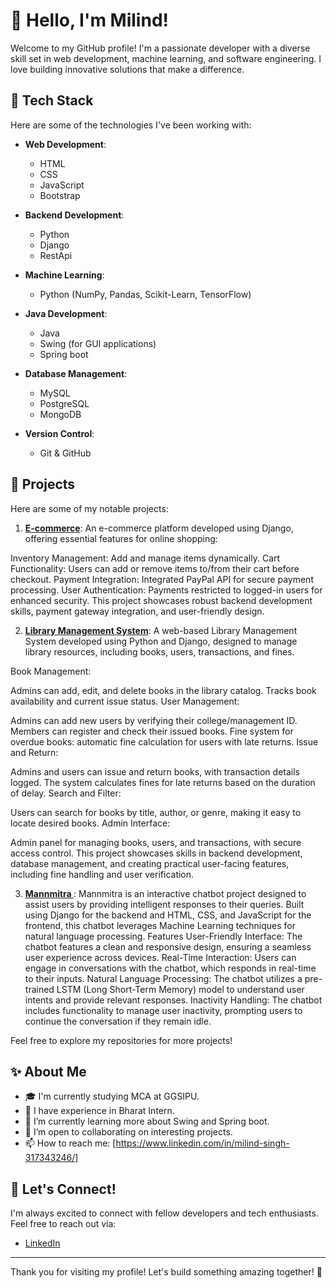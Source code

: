 # 👋 Hello, I'm Milind!

Welcome to my GitHub profile! I'm a passionate developer with a diverse skill set in web development, machine learning, and software engineering. I love building innovative solutions that make a difference.

## 🚀 Tech Stack

Here are some of the technologies I've been working with:

- **Web Development**:
  - HTML
  - CSS
  - JavaScript
  - Bootstrap

- **Backend Development**:
  - Python
  - Django
  - RestApi

- **Machine Learning**:
  - Python (NumPy, Pandas, Scikit-Learn, TensorFlow)

- **Java Development**:
  - Java
  - Swing (for GUI applications)
  - Spring boot

- **Database Management**:
  - MySQL
  - PostgreSQL
  - MongoDB

- **Version Control**:
  - Git & GitHub

## 🌟 Projects

Here are some of my notable projects:

1. **[E-commerce](https://github.com/bit-milind42/E-commerce)**:
An e-commerce platform developed using Django, offering essential features for online shopping:

Inventory Management: Add and manage items dynamically.
Cart Functionality: Users can add or remove items to/from their cart before checkout.
Payment Integration: Integrated PayPal API for secure payment processing.
User Authentication: Payments restricted to logged-in users for enhanced security.
This project showcases robust backend development skills, payment gateway integration, and user-friendly design.


2. **[Library Management System](https://github.com/bit-milind42/library_management)**: 
A web-based Library Management System developed using Python and Django, designed to manage library resources, including books, users, transactions, and fines.

Book Management:

Admins can add, edit, and delete books in the library catalog.
Tracks book availability and current issue status.
User Management:

Admins can add new users by verifying their college/management ID.
Members can register and check their issued books.
Fine system for overdue books: automatic fine calculation for users with late returns.
Issue and Return:

Admins and users can issue and return books, with transaction details logged.
The system calculates fines for late returns based on the duration of delay.
Search and Filter:

Users can search for books by title, author, or genre, making it easy to locate desired books.
Admin Interface:

Admin panel for managing books, users, and transactions, with secure access control.
This project showcases skills in backend development, database management, and creating practical user-facing features, including fine handling and user verification.


3. **[ Mannmitra ](https://github.com/bit-milind42/Mental_Health_Chatbot)**:
    Mannmitra is an interactive chatbot project designed to assist users by providing intelligent responses to their queries. Built using Django for the backend and HTML, CSS, and JavaScript for the frontend, this chatbot leverages Machine Learning techniques for natural language processing.
Features
User-Friendly Interface: The chatbot features a clean and responsive design, ensuring a seamless user experience across devices.
Real-Time Interaction: Users can engage in conversations with the chatbot, which responds in real-time to their inputs.
Natural Language Processing: The chatbot utilizes a pre-trained LSTM (Long Short-Term Memory) model to understand user intents and provide relevant responses.
Inactivity Handling: The chatbot includes functionality to manage user inactivity, prompting users to continue the conversation if they remain idle.

Feel free to explore my repositories for more projects!


## ✨ About Me

- 🎓 I'm currently studying MCA at GGSIPU.
- 💼 I have experience in Bharat Intern.
- 🌱 I’m currently learning more about Swing and Spring boot.
- 🤝 I’m open to collaborating on interesting projects.
- 📫 How to reach me: [https://www.linkedin.com/in/milind-singh-317343246/]

## 💬 Let's Connect!

I'm always excited to connect with fellow developers and tech enthusiasts. Feel free to reach out via:

- [LinkedIn](https://www.linkedin.com/in/milind-singh-317343246/)


---

Thank you for visiting my profile! Let's build something amazing together! 🚀
